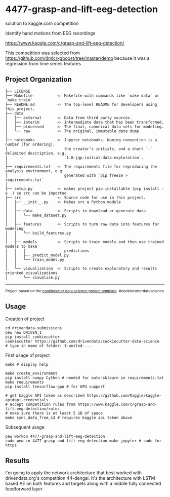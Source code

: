 4477-grasp-and-lift-eeg-detection
=================================

solution to kaggle.com competition

Identify hand motions from EEG recordings

https://www.kaggle.com/c/grasp-and-lift-eeg-detection/

This competition was selected from https://github.com/dmlc/xgboost/tree/master/demo
because it was a regression from time series features

Project Organization
------------

    ├── LICENSE
    ├── Makefile           <- Makefile with commands like `make data` or `make train`
    ├── README.md          <- The top-level README for developers using this project.
    ├── data
    │   ├── external       <- Data from third party sources.
    │   ├── interim        <- Intermediate data that has been transformed.
    │   ├── processed      <- The final, canonical data sets for modeling.
    │   └── raw            <- The original, immutable data dump.
    │
    ├── notebooks          <- Jupyter notebooks. Naming convention is a number (for ordering),
    │                         the creator's initials, and a short `-` delimited description, e.g.
    │                         `1.0-jqp-initial-data-exploration`.
    │
    ├── requirements.txt   <- The requirements file for reproducing the analysis environment, e.g.
    │                         generated with `pip freeze > requirements.txt`
    │
    ├── setup.py           <- makes project pip installable (pip install -e .) so src can be imported
    ├── src                <- Source code for use in this project.
    │   ├── __init__.py    <- Makes src a Python module
    │   │
    │   ├── data           <- Scripts to download or generate data
    │   │   └── make_dataset.py
    │   │
    │   ├── features       <- Scripts to turn raw data into features for modeling
    │   │   └── build_features.py
    │   │
    │   ├── models         <- Scripts to train models and then use trained models to make
    │   │   │                 predictions
    │   │   ├── predict_model.py
    │   │   └── train_model.py
    │   │
    │   └── visualization  <- Scripts to create exploratory and results oriented visualizations
    │       └── visualize.py


--------

<p><small>Project based on the <a target="_blank" href="https://drivendata.github.io/cookiecutter-data-science/">cookiecutter data science project template</a>. #cookiecutterdatascience</small></p>





Usage
-----

Creation of project

    cd drivendata-submissions
    pew new DRIVEN_1
    pip install cookiecutter
    cookiecutter https://github.com/drivendata/cookiecutter-data-science
    # type in name of folder: 1-united-...


First usage of project

    make # display help

    make create_environment
    pip install numpy Cython # needed for auto-sklearn in requirements.txt
    make requirements
    pip install tensorflow-gpu # for GPU support

    # get kaggle API token as described https://github.com/Kaggle/kaggle-api#api-credentials
    # accept competition rules from https://www.kaggle.com/c/grasp-and-lift-eeg-detection/rules
    # make sure there is at least 5 GB of space
    make sync_data_from_s3 # requires kaggle api token above

Subsequent usage

    pew workon 4477-grasp-and-lift-eeg-detection
    sudo pew in 4477-grasp-and-lift-eeg-detection make jupyter # sudo for https


Results
-------
I'm going to apply the network architecture that best worked with drivendata.org's competition 44-dengai.
It's the architecture with LSTM-based AE on both features and targets along with a middle fully connected feedforward layer.
